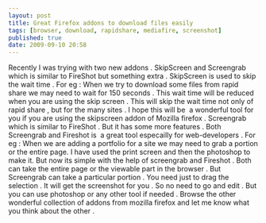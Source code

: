 ```yaml
---
layout: post
title: Great Firefox addons to download files easily
tags: [browser, download, rapidshare, mediafire, screenshot]
published: true
date: 2009-09-10 20:58
---
```

Recently I was trying with two new addons . SkipScreen and Screengrab which is similar to FireShot but something extra .  SkipScreen is used to skip the wait time . For eg : When we try to download some files from rapid share we may need to wait for 150 seconds . This wait time will be reduced when you are using the skip screen . This will skip the wait time not only of rapid share , but for the many sites . I hope this will be  a wonderful tool for you if you are using the skipscreen addon of Mozilla firefox .  Screengrab which is similar to FireShot . But it has some more features . Both Screengrab and Fireshot is  a great tool especailly for web-developers . For eg : When we are adding a portfolio for a site we may need to grab a portion or the entire page. I have used the print screen and then the photoshop to make it. But now its simple with the help of screengrab and Fireshot . Both can take the entire page or the viewable part in the browser . But Screengrab can take a particular portion . You need just to drag the selection . It will get the screenshot for you . So no need to go and edit . But you can use photoshop or any other tool if needed .  Browse the other wonderful collection of addons from mozilla firefox and let me know what you think about the other .   
